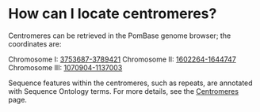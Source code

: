 # How can I locate centromeres?
<!-- pombase_categories: Genome browser,Finding data -->

Centromeres can be retrieved in the PomBase genome browser; the
coordinates are:

Chromosome I:
[3753687-3789421][cen1]
Chromosome II:
[1602264-1644747][cen2]
Chromosome III:
[1070904-1137003][cen3]

Sequence features within the centromeres, such as repeats, are annotated
with Sequence Ontology terms. For more details, see the
[Centromeres](/status/centromeres) page.

[cen1]: https://www.pombase.org/jbrowse/?loc=I%3A3753680..3789414&tracks=DNA%2CForward%20strand%20features%2CReverse%20strand%20features&highlight=
[cen2]: https://www.pombase.org/jbrowse/?loc=II%3A1602261..1644744&tracks=DNA%2CForward%20strand%20features%2CReverse%20strand%20features&highlight=
[cen3]: https://www.pombase.org/jbrowse/?loc=III%3A1070899..1136998&tracks=DNA%2CForward%20strand%20features%2CReverse%20strand%20features&highlight=

